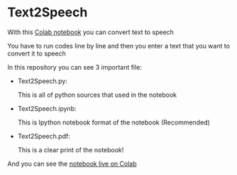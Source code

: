 # Text2Speech

With this [Colab notebook](https://colab.research.google.com/drive/1iBJmwcK_XeHHPS4Tko2mxY5JyXob8I-D?usp=sharing) you can convert text to speech

You have to run codes line by line and then you enter a text that you want to convert it to speech

In this repository you can see 3 important file:
- Text2Speech.py:

  This is all of python sources that used in the notebook

- Text2Speech.ipynb:

  This is Ipython notebook format of the notebook (Recommended)

- Text2Speech.pdf:

  This is a clear print of the notebook!

And you can see the [notebook live on Colab](https://colab.research.google.com/drive/1iBJmwcK_XeHHPS4Tko2mxY5JyXob8I-D?usp=sharing)
